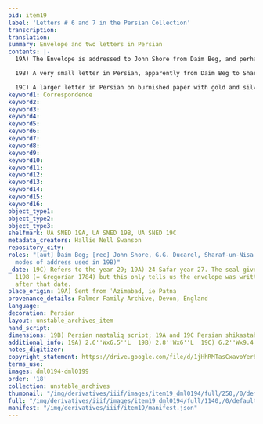 ```yaml
---
pid: item19
label: 'Letters # 6 and 7 in the Persian Collection'
transcription:
translation:
summary: Envelope and two letters in Persian
contents: |-
  19A) The Envelope is addressed to John Shore from Daim Beg, and perhaps was sent from John Shore to Ducarel. On the envelope is Daim Beg's seal and the words “Fadawi Daim Beg.”

  19B) A very small letter in Persian, apparently from Daim Beg to Sharaf un-Nisa (as it refers to a 'mother' (validah sahibah) and the other two brothers by name as 'bhai') on burnished paper with gold and silver flecks.

  19C) A larger letter in Persian on burnished paper with gold and silver flecks.
keyword1: Correspondence
keyword2:
keyword3:
keyword4:
keyword5:
keyword6:
keyword7:
keyword8:
keyword9:
keyword10:
keyword11:
keyword12:
keyword13:
keyword14:
keyword15:
keyword16:
object_type1:
object_type2:
object_type3:
shelfmark: UA SNED 19A, UA SNED 19B, UA SNED 19C
metadata_creators: Hallie Nell Swanson
repository_city:
roles: "[aut] Daim Beg; [rec] John Shore, G.G. Ducarel, Sharaf-un-Nisa (based on the
  modes of address used in 19B)"
_date: 19C) Refers to the year 29; 19A) 24 Safar year 27. The seal gives hijri year
  1198 (= Gregorian 1784) but this only tells us the envelope was written sometime
  after that date.
place_origin: 19A) Sent from ʿAzimabad, ie Patna
provenance_details: Palmer Family Archive, Devon, England
language:
decoration: Persian
layout: unstable_archives_item
hand_script:
dimensions: 19B) Persian nastaliq script; 19A and 19C Persian shikastah script
additional_info: 19A) 2.6''Wx6.5''L  19B) 2.8''Wx6''L  19C) 6.2''Wx9.4''L
notes_digitizer:
copyright_statement: https://drive.google.com/file/d/1jHhRMTasCxavoYer89Wn8_Xn65nL0sW0/view?usp=sharing
terms_use:
images: dml0194-dml0199
order: '18'
collection: unstable_archives
thumbnail: "/img/derivatives/iiif/images/item19_dml0194/full/250,/0/default.jpg"
full: "/img/derivatives/iiif/images/item19_dml0194/full/1140,/0/default.jpg"
manifest: "/img/derivatives/iiif/item19/manifest.json"
---
```


